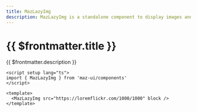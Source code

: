 ```yaml
---
title: MazLazyImg
description: MazLazyImg is a standalone component to display images and svgs with lazy loading
---
```


# {{ $frontmatter.title }}

{{ $frontmatter.description }}

<!--@include: ./../.vitepress/mixins/getting-started.md-->

<MazLazyImg src="https://loremflickr.com/1000/1000" block />

```vue
<script setup lang="ts">
import { MazLazyImg } from 'maz-ui/components'
</script>

<template>
  <MazLazyImg src="https://loremflickr.com/1000/1000" block />
</template>
```

<!--@include: ./../.vitepress/generated-docs/maz-lazy-img.doc.md-->
